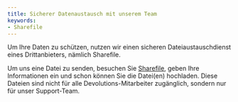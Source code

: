 ```yaml
---
title: Sicherer Datenaustausch mit unserem Team
keywords:
- Sharefile
---
```

Um Ihre Daten zu schützen, nutzen wir einen sicheren Dateiaustauschdienst eines Drittanbieters, nämlich Sharefile.  

Um uns eine Datei zu senden, besuchen Sie [Sharefile](https://devolutions.sharefile.com/filedrop), geben Ihre Informationen ein und schon können Sie die Datei(en) hochladen. Diese Dateien sind nicht für alle Devolutions-Mitarbeiter zugänglich, sondern nur für unser Support-Team.